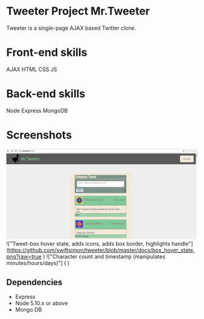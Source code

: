 # Tweeter Project Mr.Tweeter

Tweeter is a single-page AJAX based Twitter clone.

# Front-end skills
AJAX
HTML
CSS
JS

# Back-end skills
Node
Express
MongoDB

# Screenshots
!["Index page. Compose Tweet box has slide toggle connected to compose button"](https://github.com/swiftsimon/tweeter/blob/master/docs/main_page.png?raw=true )
!["Tweet-box hover state, adds icons, adds box border, highlights handle"] (https://github.com/swiftsimon/tweeter/blob/master/docs/box_hover_state.png?raw=true )
!["Character count and timestamp (manipulates minutes/hours/days)"] (  )

## Dependencies

- Express
- Node 5.10.x or above
- Mongo DB
